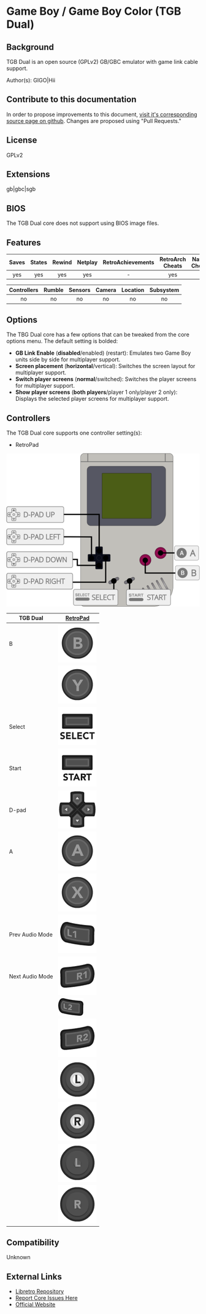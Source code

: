 # Game Boy / Game Boy Color (TGB Dual)

## Background

TGB Dual is an open source (GPLv2) GB/GBC emulator with game link cable support.

Author(s): GIGO|Hii

## Contribute to this documentation

In order to propose improvements to this document, [visit it's corresponding source page on github](https://github.com/libretro/docs/tree/master/docs/library/tgbdual.md). Changes are proposed using "Pull Requests."

## License

GPLv2

## Extensions

gb|gbc|sgb

## BIOS

The TGB Dual core does not support using BIOS image files.

## Features

| Saves | States      | Rewind | Netplay | RetroAchievements | RetroArch Cheats | Native Cheats |
|:-----:|:-----------:|:------:|:-------:|:-----------------:|:----------------:|:-------------:|
|  yes  |   yes       | yes    | yes     |        -          | yes              | -             |

| Controllers     | Rumble | Sensors | Camera | Location | Subsystem     |
|:---------------:|:------:|:-------:|:------:|:--------:|:-------------:|
|       no        |  no    |   no    |  no    |   no     |      no       |

## Options

The TBG Dual core has a few options that can be tweaked from the core options menu. The default setting is bolded:

- **GB Link Enable** (**disabled**/enabled) (restart): Emulates two Game Boy units side by side for multiplayer support.
- **Screen placement** (**horizontal**/vertical): Switches the screen layout for multiplayer support.
- **Switch player screens** (**normal**/switched): Switches the player screens for multiplayer support.
- **Show player screens** (**both players**/player 1 only/player 2 only): Displays the selected player screens for multiplayer support.

## Controllers

The TGB Dual core supports one controller setting(s):

* RetroPad

![tgbdual_retropad](images/Controllers/tgbdual_retropad.png)

| TGB Dual         | [RetroPad](RetroPad)                                           |
|------------------|----------------------------------------------------------------|
| B                | ![RetroPad_B](images/RetroPad/Retro_B_Round.png)               |
|                  | ![RetroPad_Y](images/RetroPad/Retro_Y_Round.png)               |
| Select           | ![RetroPad_Select](images/RetroPad/Retro_Select.png)           |
| Start            | ![RetroPad_Start](images/RetroPad/Retro_Start.png)             |
| D-pad            | ![RetroPad_Dpad](images/RetroPad/Retro_Dpad.png)               |
| A                | ![RetroPad_A](images/RetroPad/Retro_A_Round.png)               |
|                  | ![RetroPad_X](images/RetroPad/Retro_X_Round.png)               |
| Prev Audio Mode  | ![RetroPad_L1](images/RetroPad/Retro_L1.png)                   |
| Next Audio Mode  | ![RetroPad_R1](images/RetroPad/Retro_R1.png)                   |
|                  | ![RetroPad_L2](images/RetroPad/Retro_L2_Temp.png)              |
|                  | ![RetroPad_R2](images/RetroPad/Retro_R2.png)                   |
|                  | ![RetroPad_L3](images/RetroPad/Retro_L3.png)                   |
|                  | ![RetroPad_R3](images/RetroPad/Retro_R3.png)                   |
|                  | ![RetroPad_Left_Stick](images/RetroPad/Retro_Left_Stick.png)   |
|                  | ![RetroPad_Right_Stick](images/RetroPad/Retro_Right_Stick.png) |

## Compatibility

Unknown

## External Links

* [Libretro Repository](https://github.com/libretro/tgbdual-libretro)
* [Report Core Issues Here](https://github.com/libretro/libretro-meta)
* [Official Website](http://gigo.retrogames.com/download.html) 
